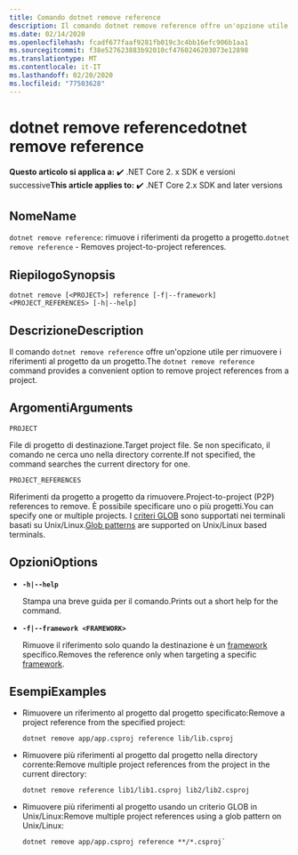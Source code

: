 ```yaml
---
title: Comando dotnet remove reference
description: Il comando dotnet remove reference offre un'opzione utile per rimuovere riferimenti da progetto a progetto.
ms.date: 02/14/2020
ms.openlocfilehash: fcadf677faaf9281fb019c3c4bb16efc906b1aa1
ms.sourcegitcommit: f38e527623883b92010cf4760246203073e12898
ms.translationtype: MT
ms.contentlocale: it-IT
ms.lasthandoff: 02/20/2020
ms.locfileid: "77503628"
---
```

# <a name="dotnet-remove-reference"></a><span data-ttu-id="69c33-103">dotnet remove reference</span><span class="sxs-lookup"><span data-stu-id="69c33-103">dotnet remove reference</span></span>

<span data-ttu-id="69c33-104">**Questo articolo si applica a:** ✔️ .NET Core 2. x SDK e versioni successive</span><span class="sxs-lookup"><span data-stu-id="69c33-104">**This article applies to:** ✔️ .NET Core 2.x SDK and later versions</span></span>

## <a name="name"></a><span data-ttu-id="69c33-105">Nome</span><span class="sxs-lookup"><span data-stu-id="69c33-105">Name</span></span>

<span data-ttu-id="69c33-106">`dotnet remove reference`: rimuove i riferimenti da progetto a progetto.</span><span class="sxs-lookup"><span data-stu-id="69c33-106">`dotnet remove reference` - Removes project-to-project references.</span></span>

## <a name="synopsis"></a><span data-ttu-id="69c33-107">Riepilogo</span><span class="sxs-lookup"><span data-stu-id="69c33-107">Synopsis</span></span>

```dotnetcli
dotnet remove [<PROJECT>] reference [-f|--framework] <PROJECT_REFERENCES> [-h|--help]
```

## <a name="description"></a><span data-ttu-id="69c33-108">Descrizione</span><span class="sxs-lookup"><span data-stu-id="69c33-108">Description</span></span>

<span data-ttu-id="69c33-109">Il comando `dotnet remove reference` offre un'opzione utile per rimuovere i riferimenti al progetto da un progetto.</span><span class="sxs-lookup"><span data-stu-id="69c33-109">The `dotnet remove reference` command provides a convenient option to remove project references from a project.</span></span>

## <a name="arguments"></a><span data-ttu-id="69c33-110">Argomenti</span><span class="sxs-lookup"><span data-stu-id="69c33-110">Arguments</span></span>

`PROJECT`

<span data-ttu-id="69c33-111">File di progetto di destinazione.</span><span class="sxs-lookup"><span data-stu-id="69c33-111">Target project file.</span></span> <span data-ttu-id="69c33-112">Se non specificato, il comando ne cerca uno nella directory corrente.</span><span class="sxs-lookup"><span data-stu-id="69c33-112">If not specified, the command searches the current directory for one.</span></span>

`PROJECT_REFERENCES`

<span data-ttu-id="69c33-113">Riferimenti da progetto a progetto da rimuovere.</span><span class="sxs-lookup"><span data-stu-id="69c33-113">Project-to-project (P2P) references to remove.</span></span> <span data-ttu-id="69c33-114">È possibile specificare uno o più progetti.</span><span class="sxs-lookup"><span data-stu-id="69c33-114">You can specify one or multiple projects.</span></span> <span data-ttu-id="69c33-115">I [criteri GLOB](https://en.wikipedia.org/wiki/Glob_(programming)) sono supportati nei terminali basati su Unix/Linux.</span><span class="sxs-lookup"><span data-stu-id="69c33-115">[Glob patterns](https://en.wikipedia.org/wiki/Glob_(programming)) are supported on Unix/Linux based terminals.</span></span>

## <a name="options"></a><span data-ttu-id="69c33-116">Opzioni</span><span class="sxs-lookup"><span data-stu-id="69c33-116">Options</span></span>

- **`-h|--help`**

  <span data-ttu-id="69c33-117">Stampa una breve guida per il comando.</span><span class="sxs-lookup"><span data-stu-id="69c33-117">Prints out a short help for the command.</span></span>

- **`-f|--framework <FRAMEWORK>`**

  <span data-ttu-id="69c33-118">Rimuove il riferimento solo quando la destinazione è un [framework](../../standard/frameworks.md) specifico.</span><span class="sxs-lookup"><span data-stu-id="69c33-118">Removes the reference only when targeting a specific [framework](../../standard/frameworks.md).</span></span>

## <a name="examples"></a><span data-ttu-id="69c33-119">Esempi</span><span class="sxs-lookup"><span data-stu-id="69c33-119">Examples</span></span>

- <span data-ttu-id="69c33-120">Rimuovere un riferimento al progetto dal progetto specificato:</span><span class="sxs-lookup"><span data-stu-id="69c33-120">Remove a project reference from the specified project:</span></span>

  ```dotnetcli
  dotnet remove app/app.csproj reference lib/lib.csproj
  ```

- <span data-ttu-id="69c33-121">Rimuovere più riferimenti al progetto dal progetto nella directory corrente:</span><span class="sxs-lookup"><span data-stu-id="69c33-121">Remove multiple project references from the project in the current directory:</span></span>

  ```dotnetcli
  dotnet remove reference lib1/lib1.csproj lib2/lib2.csproj
  ```

- <span data-ttu-id="69c33-122">Rimuovere più riferimenti al progetto usando un criterio GLOB in Unix/Linux:</span><span class="sxs-lookup"><span data-stu-id="69c33-122">Remove multiple project references using a glob pattern on Unix/Linux:</span></span>

  ```dotnetcli
  dotnet remove app/app.csproj reference **/*.csproj`
  ```
